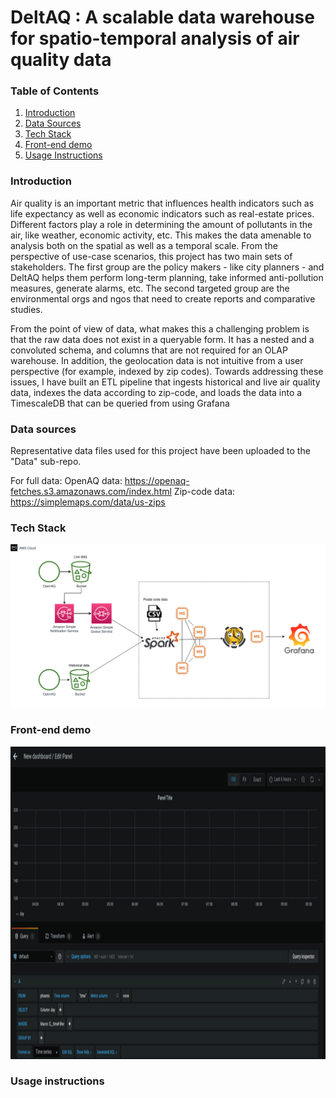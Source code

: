 # DeltAQ : A scalable data warehouse for spatio-temporal analysis of air quality data

### Table of Contents  
1. [Introduction](https://github.com/ArunBaskaran/DeltAQ/tree/develop/aws-implementation#introduction)
2. [Data Sources](https://github.com/ArunBaskaran/DeltAQ/tree/develop/aws-implementation#data-sources)
3. [Tech Stack](https://github.com/ArunBaskaran/DeltAQ/tree/develop/aws-implementation#tech-stack)
4. [Front-end demo](https://github.com/ArunBaskaran/DeltAQ/tree/develop/aws-implementation#front-end-demo)
4. [Usage Instructions](https://github.com/ArunBaskaran/DeltAQ/tree/develop/aws-implementation#usage-instructions)

### Introduction

Air quality is an important metric that influences health indicators such as life expectancy as well as economic indicators such as real-estate prices. Different factors play a role in determining the amount of pollutants in the air, like weather, economic activity, etc. This makes the data amenable to analysis both on the spatial as well as a temporal scale. From the perspective of use-case scenarios, this project has two main sets of stakeholders. The first group are the policy makers - like city planners - and DeltAQ helps them perform long-term planning, take informed anti-pollution measures, generate alarms, etc. The second targeted group are the environmental orgs and ngos that need to create reports and comparative studies. 

From the point of view of data, what makes this a challenging problem is that the raw data does not exist in a queryable form. It has a nested and a convoluted schema, and columns that are not required for an OLAP warehouse. In addition, the geolocation data is not intuitive from a user perspective (for example, indexed by zip codes). Towards addressing these issues, I have built an ETL pipeline that ingests historical and live air quality data, indexes the data according to zip-code, and loads the data into a TimescaleDB that can be queried from using Grafana 


### Data sources

Representative data files used for this project have been uploaded to the "Data" sub-repo. 

For full data:
OpenAQ data: https://openaq-fetches.s3.amazonaws.com/index.html
Zip-code data: https://simplemaps.com/data/us-zips


### Tech Stack
![image](Pipeline.png)

### Front-end demo

<img src="Demo_video_1.gif" alt="drawing" width="1000" height="500"/>

### Usage instructions
